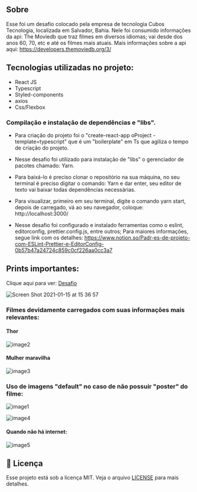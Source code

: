 ## Sobre
Esse foi um desafio colocado pela empresa de tecnologia Cubos Tecnologia, localizada em Salvador, Bahia. Nele foi consumido informações da api: The Moviedb que traz filmes em diversos idiomas; vai desde dos anos 60, 70, etc e até os filmes mais atuais. Mais informações sobre a api aqui: https://developers.themoviedb.org/3/

## Tecnologias utilizadas no projeto:

- React JS
- Typescript
- Styled-components
- axios
- Css/Flexbox

### Compilação e instalação de dependências e "libs".
- Para criação do projeto foi o  "create-react-app oProject -template=typescript" que é um "boilerplate" em Ts que agiliza o tempo de criação do projeto.

- Nesse desafio foi utilizado para instalação de "libs" o gerenciador de pacotes chamado: Yarn.

- Para baixá-lo é preciso clonar o repositório na sua máquina, no seu terminal é preciso digitar o comando: Yarn e dar enter, seu editor de texto vai baixar todas dependências necessárias. 

- Para visualizar, primeiro em seu terminal, digite o comando yarn start, depois de carregado, vá ao seu navegador, coloque: http://localhost:3000/

- Nesse desafio foi configurado e instalado ferramentas como o eslint, editorconfig, prettier.config.js, entre outros; Para maiores informações, segue link com os detalhes: https://www.notion.so/Padr-es-de-projeto-com-ESLint-Prettier-e-EditorConfig-0b57b47a24724c859c0cf226aa0cc3a7


## Prints importantes:


Clique aqui para ver: [Desafio](https://youtu.be/LM2NGcy1_jc)

![Screen Shot 2021-01-15 at 15 36 57](https://user-images.githubusercontent.com/3237047/104765395-993ae380-5747-11eb-9a86-228eafbc2d0e.png)

### Filmes devidamente carregados com suas informações mais relevantes:

#### Thor
![image2](https://user-images.githubusercontent.com/3237047/104764624-6a703d80-5746-11eb-84c9-43782fd4111c.png)


#### Mulher maravilha

![image3](https://user-images.githubusercontent.com/3237047/104764786-a1465380-5746-11eb-99d6-8ab1b7748743.png)

### Uso de imagens "default" no caso de não possuir "poster" do filme:

![image1](https://user-images.githubusercontent.com/3237047/104764404-1feec100-5746-11eb-92f9-fbfead01cf11.png)

![image4](https://user-images.githubusercontent.com/3237047/104765004-f71afb80-5746-11eb-917e-5bff956b99b4.png)

#### Quando não há internet:

![image5](https://user-images.githubusercontent.com/3237047/104767088-62b29800-574a-11eb-9cb3-88e75b7cbb90.png)

## :memo: Licença

Esse projeto está sob a licença MIT. Veja o arquivo [LICENSE](LICENSE) para mais detalhes.


